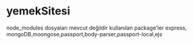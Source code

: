 # yemekSitesi
node_modules dosyaları mevcut değildir
kullanılan package'ler express, mongoDB,moongose,passport,body-parser,passport-local,ejs

